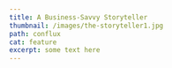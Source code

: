 ```yaml
---
title: A Business-Savvy Storyteller
thumbnail: /images/the-storyteller1.jpg
path: conflux
cat: feature
excerpt: some text here
---
```


